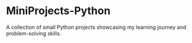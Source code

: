 # MiniProjects-Python
A collection of small Python projects showcasing my learning journey and problem-solving skills.
